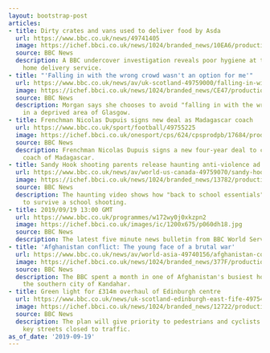 ```yaml
---
layout: bootstrap-post
articles:
- title: Dirty crates and vans used to deliver food by Asda
  url: https://www.bbc.co.uk/news/49741405
  image: https://ichef.bbci.co.uk/news/1024/branded_news/10EA6/production/_108868296_asda_190919_getty.jpg
  source: BBC News
  description: A BBC undercover investigation reveals poor hygiene at the supermarket's
    home delivery service.
- title: "'Falling in with the wrong crowd wasn't an option for me'"
  url: https://www.bbc.co.uk/news/av/uk-scotland-49759000/falling-in-with-the-wrong-crowd-wasn-t-an-option-for-me
  image: https://ichef.bbci.co.uk/news/1024/branded_news/CE47/production/_108870825_mediaitem108870824.jpg
  source: BBC News
  description: Morgan says she chooses to avoid "falling in with the wrong crowd"
    in a deprived area of Glasgow.
- title: Frenchman Nicolas Dupuis signs new deal as Madagascar coach
  url: https://www.bbc.co.uk/sport/football/49755225
  image: https://ichef.bbci.co.uk/onesport/cps/624/cpsprodpb/17684/production/_108867859_1155196903.jpg
  source: BBC News
  description: Frenchman Nicolas Dupuis signs a new four-year deal to continue as
    coach of Madagascar.
- title: Sandy Hook shooting parents release haunting anti-violence ad
  url: https://www.bbc.co.uk/news/av/world-us-canada-49759070/sandy-hook-shooting-parents-release-haunting-anti-violence-ad
  image: https://ichef.bbci.co.uk/news/1024/branded_news/13782/production/_108864797_p07nrvgk.jpg
  source: BBC News
  description: The haunting video shows how "back to school essentials" can be used
    to survive a school shooting.
- title: 2019/09/19 13:00 GMT
  url: https://www.bbc.co.uk/programmes/w172wy0j0xkzpn2
  image: https://ichef.bbci.co.uk/images/ic/1200x675/p060dh18.jpg
  source: BBC News
  description: The latest five minute news bulletin from BBC World Service.
- title: 'Afghanistan conflict: The young face of a brutal war'
  url: https://www.bbc.co.uk/news/av/world-asia-49740156/afghanistan-conflict-the-young-face-of-a-brutal-war
  image: https://ichef.bbci.co.uk/news/1024/branded_news/377F/production/_108870241_p07nrq2z.jpg
  source: BBC News
  description: The BBC spent a month in one of Afghanistan's busiest hospitals in
    the southern city of Kandahar.
- title: Green light for £314m overhaul of Edinburgh centre
  url: https://www.bbc.co.uk/news/uk-scotland-edinburgh-east-fife-49754817
  image: https://ichef.bbci.co.uk/news/1024/branded_news/12722/production/_108645557_georgeivbridge.jpg
  source: BBC News
  description: The plan will give priority to pedestrians and cyclists and see many
    key streets closed to traffic.
as_of_date: '2019-09-19'
---
```


